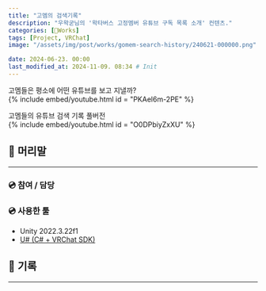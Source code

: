 ```yaml
---
title: "고멤의 검색기록"
description: "우왁굳님의 '왁타버스 고정멤버 유튜브 구독 목록 소개' 컨텐츠."
categories: [🍇Works]
tags: [Project, VRChat]
image: "/assets/img/post/works/gomem-search-history/240621-000000.png"

date: 2024-06-23. 00:00
last_modified_at: 2024-11-09. 08:34 # Init
---
```


고멤들은 평소에 어떤 유튜브를 보고 지낼까?  
{% include embed/youtube.html id = "PKAel6m-2PE" %}

고멤들의 유튜브 검색 기록 풀버전  
{% include embed/youtube.html id = "O0DPbiyZxXU" %}

## 📀 머리말

---

### 💿 참여 / 담당

### 💿 사용한 툴

- Unity 2022.3.22f1
- [U# (C# + VRChat SDK)](https://udonsharp.docs.vrchat.com/)

## 📀 기록

---
